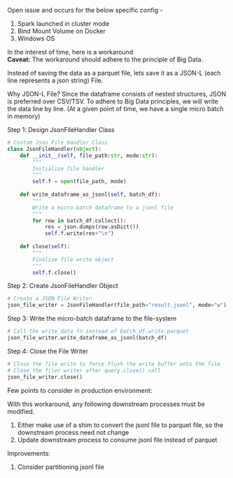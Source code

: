 Open issue and occurs for the below specific config - 

1. Spark launched in cluster mode
2. Bind Mount Volume on Docker
3. Windows OS




In the interest of time, here is a workaround<br/>
**Caveat:** The workaround should adhere to the principle of Big Data.

Instead of saving the data as a parquet file, lets save it as a JSON-L (each line represents a json string) File.

Why JSON-L File?
Since the dataframe consists of nested structures, JSON is preferred over CSV/TSV. To adhere to Big Data principles, we will write the data line by line.
(At a given point of time, we have a single micro batch in memory)

Step 1: Design JsonFileHandler Class
```python
# Custom Json File Handler Class
class JsonFileHandler(object):
    def __init__(self, file_path:str, mode:str):
        """
        Initialize file handler
        """
        self.f = open(file_path, mode)
    
    def write_dataframe_as_jsonl(self, batch_df):
        """
        Write a micro-batch dataframe to a jsonl file 
        """
        for row in batch_df.collect():
            res = json.dumps(row.asDict())
            self.f.write(res+"\n")
    
    def close(self):
        """
        Finalize file write object
        """
        self.f.close()
```

Step 2: Create JsonFileHandler Object
```python
# Create a JSON File Writer
json_file_writer = JsonFileHandler(file_path="result.jsonl", mode="w")
```

Step 3: Write the micro-batch dataframe to the file-system
```python
# Call the write_data fn instead of batch_df.write.parquet
json_file_writer.write_dataframe_as_jsonl(batch_df)
```

Step 4: Close the File Writer
```python
# Close the file write to force flush the write buffer onto the file
# Close the filer writer after query.close() call
json_file_writer.close()
```

Few points to consider in production environment:

With this workaround, any following downstream processes must be modified.
1. Either make use of a shim to convert the jsonl file to parquet file, so the downstream process need not change
2. Update downstream process to consume jsonl file instead of parquet

Improvements:
1. Consider partitioning jsonl file
